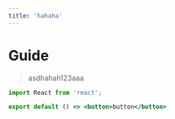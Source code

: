 ```yaml
---
title: 'hahaha'
---
```


# Guide

> asdhahah123aaa

```jsx
import React from 'react';

export default () => <button>button</button>
```